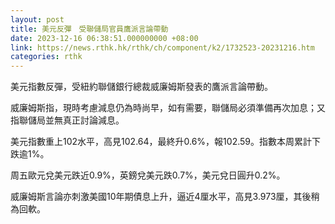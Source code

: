 ```yaml
---
layout: post
title: 美元反彈　受聯儲局官員鷹派言論帶動
date: 2023-12-16 06:38:51.000000000 +08:00
link: https://news.rthk.hk/rthk/ch/component/k2/1732523-20231216.htm
categories: rthk
---
```


美元指數反彈，受紐約聯儲銀行總裁威廉姆斯發表的鷹派言論帶動。

威廉姆斯指，現時考慮減息仍為時尚早，如有需要，聯儲局必須準備再次加息；又指聯儲局並無真正討論減息。

美元指數重上102水平，高見102.64，最終升0.6%，報102.59。指數本周累計下跌逾1%。

周五歐元兌美元跌近0.9%，英鎊兌美元跌0.7%，美元兌日圓升0.2%。

威廉姆斯言論亦刺激美國10年期債息上升，逼近4厘水平，高見3.973厘，其後稍為回軟。

